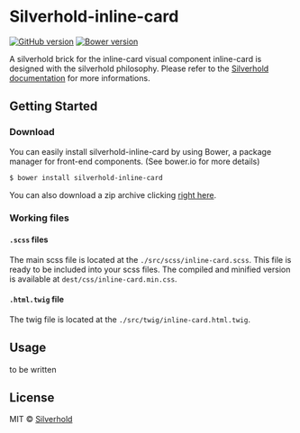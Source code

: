 # Silverhold-inline-card
[![GitHub version](https://badge.fury.io/gh/silverhold%2Finline-card.svg)](https://badge.fury.io/gh/silverhold%2Finline-card)
[![Bower version](https://badge.fury.io/bo/silverhold-inline-card.svg)](https://badge.fury.io/bo/silverhold-inline-card)

A silverhold brick for the inline-card visual component
inline-card is designed with the silverhold philosophy. Please refer to the [Silverhold documentation](http://silverhold.github.io/) for more informations.

## Getting Started
### Download
You can easily install silverhold-inline-card by using Bower, a package manager for front-end components. (See bower.io for more details)

```bash
$ bower install silverhold-inline-card
```

You can also download a zip archive clicking [right here](https://github.com/silverhold/inline-card/archive/master.zip).

### Working files
#### `.scss` files
The main scss file is located at the `./src/scss/inline-card.scss`. This file is ready to be included into your scss files. The compiled and minified version is available at `dest/css/inline-card.min.css`.





#### `.html.twig` file
The twig file is located at the `./src/twig/inline-card.html.twig`.

## Usage
to be written

## License
MIT © [Silverhold](silverhold.github.io)
